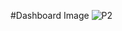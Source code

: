 #Dashboard Image
![P2](https://github.com/user-attachments/assets/f1f3a579-cdf1-4177-8416-7f8a3beb7027)
